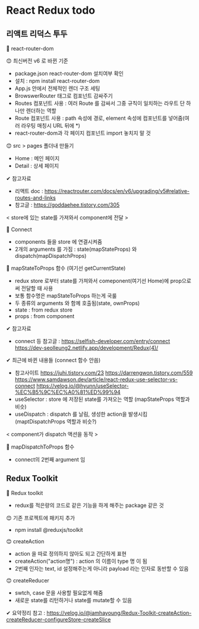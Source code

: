 # React Redux todo

## 리액트 리덕스 투두

📌 react-router-dom 

😊 최신버전 v6 로 바뀐 기준
  - package.json react-router-dom 설치여부 확인
  - 설치 : npm install react-router-dom
  - App.js 안에서 전체적인 렌더 구조 세팅
  - BrowswerRouter 태그로 컴포넌트 감싸주기
  - Routes 컴포넌트 사용 : 여러 Route 를 감싸서 그중 규칙이 일치하는 라우트 단 하나만 렌더하는 역할
  - Route 컴포넌트 사용 : path 속성에 경로, element 속성에 컴포넌트를 넣어줌(여러 라우팅 매칭시 URL 뒤에 *)
  - react-router-dom과 각 페이지 컴포넌트 import 놓치지 말 것

😊 src > pages 폴더내 만들기
  - Home : 메인 페이지
  - Detail : 상세 페이지

✔ 참고자료
  - 리액트 doc : https://reactrouter.com/docs/en/v6/upgrading/v5#relative-routes-and-links
  - 참고글 : https://goddaehee.tistory.com/305


< store에 있는 state를 가져와서 component에 전달 >

📌 Connect
  - components 들을 store 에 연결시켜줌
  - 2개의 arguments 를 가짐 : state(mapStateProps) 와 dispatch(mapDispatchProps)

📌 mapStateToProps 함수 (여기선 getCurrentState)
  - redux store 로부터 state를 가져와서 comeponent(여기선 Home)에 prop으로써 전달할 때 사용
  - 보통 함수명은 mapStateToProps 하는게 국룰
  - 두 종류의 arguments 와 함께 호출됨(state, ownProps)
  - state : from redux store
  - props : from component

✔ 참고자료
  - connect 등 참고글 : https://selfish-developer.com/entry/connect  https://dev-seolleung2.netlify.app/development/Redux(4)/

✔ 최근에 바뀐 내용들 (connect 함수 안씀)
  - 참고사이트 https://juhi.tistory.com/23  https://darrengwon.tistory.com/559 https://www.samdawson.dev/article/react-redux-use-selector-vs-connect  https://velog.io/@hyunn/useSelector-%EC%B5%9C%EC%A0%81%ED%99%94
  - useSelector : store 에 저장된 state를 가져오는 역할 (mapStateProps 역할과 비슷)
  - useDispatch : dispatch 를 날림, 생성한 action을 발생시킴 (maptDispatchProps 역할과 비슷?)

< component가 dispatch 액션을 동작 >

📌 mapDispatchToProps 함수
  - connect의 2번째 argument 임


## Redux Toolkit

📌 Redux toolkit
  - redux를 적은량의 코드로 같은 기능을 하게 해주는 package 같은 것

😊 기존 프로젝트에 패키지 추가
  - npm install @reduxjs/toolkit

😊 createAction
  - action 을 따로 정의하지 않아도 되고 간단하게 표현
  - createAction("action명") : action 의 이름이 type 명 이 됨
  - 2번째 인자는 text, id 설정해주는게 아니라 payload 라는 인자로 동반할 수 있음 

😊 createReducer
  - swtch, case 문을 사용할 필요없게 해줌
  - 새로운 state를 리턴하거나 state를 mutate할 수 있음

✔ 요약정리 참고 : https://velog.io/@iamhayoung/Redux-Toolkit-createAction-createReducer-configureStore-createSlice

